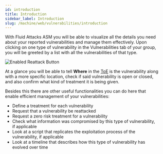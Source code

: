 ```yaml
---
id: introduction
title: Introduction
sidebar_label: Introduction
slug: /machine/web/vulnerabilities/introduction
---
```


With Fluid Attacks ASM you will be able to visualize all the details you
need about your reported vulnerabilities and manage them effectively.
Upon clicking on one type of vulnerability in the Vulnerabilities tab of your
group, you will be greeted by a list with all the vulnerabilities of that type.

![Enabled Reattack Button](/img/web/vulnerabilities/management/vulnerabilities_location.png)

At a glance you will be able to tell **Where** in the
[ToE](/machine/web/glossary/#toe "Target of Evaluation") is the vulnerability along with
a more specific location, check if said vulnerability is open or closed, and also
confirm what kind of treatment it is being given.

Besides this there are other useful functionalities you can do here that
enable efficient management of your vulnerabilities:
- Define a treatment for each vulnerability
- Request that a vulnerability be reattacked
- Request a zero risk treatment for a vulnerability
- Check what information was compromised by this type of vulnerability,
if applicable
- Look at a script that replicates the exploitation process of the vulnerability,
if applicable
- Look at a timeline that describes how this type of vulnerability has evolved over time
